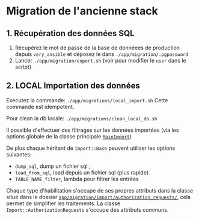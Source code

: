 # Migration de l'ancienne stack

## 1. Récupération des données SQL

1. Récupérez le mot de passe de la base de donnéees de production depuis
   `very_ansible` et déposez le dans `./app/migration/.pgpassword`
2. Lancer `./app/migration/export.sh` (voir pour modifier le `user` dans le
   script)

## 2. LOCAL Importation des données

Executez la commande: `./app/migrations/local_import.sh`
Cette commande est idempotent.

Pour clean la db locale: `./app/migrations/clean_local_db.sh`

Il possible d'effectuer des filtrages sur les données importées (via les options
globale de la classe principale [`MainImport`](./main_import.rb))

De plus chaque héritant de `Import::Base` peuvent utiliser les options
suivantes:

* `dump_sql`, dump un fichier sql ;
* `load_from_sql`, load depuis un fichier sql (plus rapide).
* `TABLE_NAME_filter`, lambda pour filtrer les entrées

Chaque type d'habilitation s'occupe de ses propres attributs dans la classe
situé dans le dossier [`app/migration/import/authorization_requests/`](./import/authorization_requests),
cela permet de simplifier les traitements. La classe
`Import::AuthorizationRequests` s'occupe des attributs communs.
